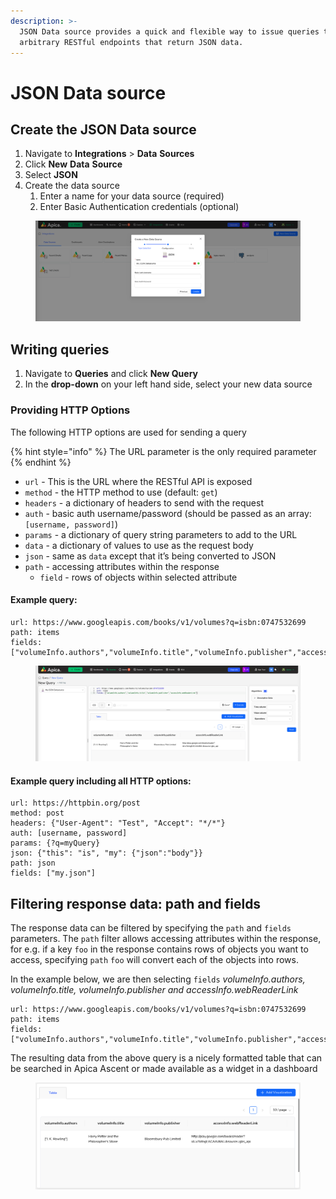 ```yaml
---
description: >-
  JSON Data source provides a quick and flexible way to issue queries to
  arbitrary RESTful endpoints that return JSON data.
---
```


# JSON Data source

## Create the JSON Data source

1. Navigate to **Integrations** > **Data** **Sources**
2. Click **New** **Data** **Source**
3. Select **JSON**
4. Create the data source
   1. Enter a name for your data source (required)
   2. Enter Basic Authentication credentials (optional)

<figure><img src="../../.gitbook/assets/image (331).png" alt=""><figcaption></figcaption></figure>

## Writing queries

1. Navigate to **Queries** and click **New Query**
2. In the **drop-down** on your left hand side, select your new data source

### Providing HTTP Options

The following HTTP options are used for sending a query

{% hint style="info" %}
The URL parameter is the only required parameter
{% endhint %}

* `url` - This is the URL where the RESTful API is exposed
* `method` - the HTTP method to use (default: `get`)
* `headers` - a dictionary of headers to send with the request
* `auth` - basic auth username/password (should be passed as an array: `[username, password]`)
* `params` - a dictionary of query string parameters to add to the URL
* `data` - a dictionary of values to use as the request body
* `json` - same as `data` except that it’s being converted to JSON
* `path` - accessing attributes within the response
  * `field` - rows of objects within selected attribute

#### Example query:&#x20;

```
url: https://www.googleapis.com/books/v1/volumes?q=isbn:0747532699
path: items
fields: ["volumeInfo.authors","volumeInfo.title","volumeInfo.publisher","accessInfo.webReaderLink"]
```

<figure><img src="../../.gitbook/assets/image (1) (7).png" alt=""><figcaption></figcaption></figure>

#### Example query including all HTTP options:

```
url: https://httpbin.org/post
method: post
headers: {"User-Agent": "Test", "Accept": "*/*"}
auth: [username, password]
params: {?q=myQuery}
json: {"this": "is", "my": {"json":"body"}}
path: json
fields: ["my.json"]
```

## Filtering response data: path and fields

The response data can be filtered by specifying the `path` and `fields` parameters. The `path` filter allows accessing attributes within the response, for e.g. if a key `foo` in the response contains rows of objects you want to access, specifying `path` `foo` will convert each of the objects into rows.

In the example below, we are then selecting `fields` _volumeInfo.authors, volumeInfo.title, volumeInfo.publisher and accessInfo.webReaderLink_

```
url: https://www.googleapis.com/books/v1/volumes?q=isbn:0747532699
path: items
fields: ["volumeInfo.authors","volumeInfo.title","volumeInfo.publisher","accessInfo.webReaderLink"]
```

The resulting data from the above query is a nicely formatted table that can be searched in Apica Ascent or made available as a widget in a dashboard

<figure><img src="../../.gitbook/assets/image (2) (6).png" alt=""><figcaption></figcaption></figure>
